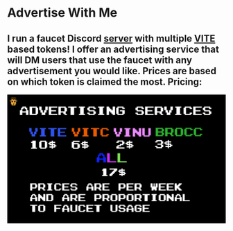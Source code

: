 # **Advertise With Me**
## I run a faucet Discord [server](https://5am.info/5hort/discord) with multiple [VITE](https://vite.org) based tokens! I offer an advertising service that will DM users that use the faucet with any advertisement you would like. Prices are based on which token is claimed the most. **Pricing:**
![Pricing](/media/advertise.png "pricing")
